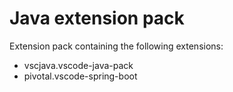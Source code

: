 # Java extension pack

Extension pack containing the following extensions:

- vscjava.vscode-java-pack
- pivotal.vscode-spring-boot
